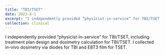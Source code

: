 ```yaml
---
title: "TBI/TSET"
date: 2023-8-1
excerpt: "I independently provided “physicist-in-service” for TBI/TSET, including treatment plan design and dosimetry calculation for TBI/TSET. I collected in-vivo dosimetry via diodes for TBI and EBT3 film for TSET. "
collection: clinical
---
```


I independently provided “physicist-in-service” for TBI/TSET, including treatment plan design and dosimetry calculation for TBI/TSET. I collected in-vivo dosimetry via diodes for TBI and EBT3 film for TSET.
